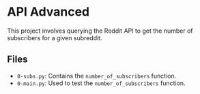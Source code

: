 # API Advanced

This project involves querying the Reddit API to get the number of subscribers for a given subreddit.

## Files

- `0-subs.py`: Contains the `number_of_subscribers` function.
- `0-main.py`: Used to test the `number_of_subscribers` function.

